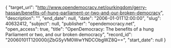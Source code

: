 {
  "target_url": "http://www.opendemocracy.net/ourkingdom/gerry-hassan/benefits-of-hung-parliament-or-two-and-our-broken-democracy", 
  "description": "", 
  "end_date": null, 
  "date": "2006-01-01T12:00:00", 
  "slug": 40632412, 
  "subject": null, 
  "publisher": "opendemocracy.net", 
  "open_access": true, 
  "title": "OpenDemocracy: The benefits of a hung Parliament or two, and our broken democracy", 
  "record_id": "20060101T120000/jZbGSyVM0WwYNDCObgWZ8Q==", 
  "start_date": null
}


